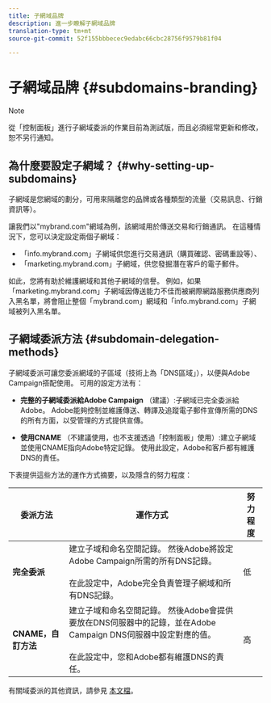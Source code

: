 ```yaml
---
title: 子網域品牌
description: 進一步瞭解子網域品牌
translation-type: tm+mt
source-git-commit: 52f155bbbecec9edabc66cbc28756f9579b81f04

---
```



# 子網域品牌 {#subdomains-branding}

>[!NOTE]
>
>從「控制面板」進行子網域委派的作業目前為測試版，而且必須經常更新和修改，恕不另行通知。

## 為什麼要設定子網域？ {#why-setting-up-subdomains}

子網域是您網域的劃分，可用來隔離您的品牌或各種類型的流量（交易訊息、行銷資訊等）。

讓我們以&quot;mybrand.com&quot;網域為例，該網域用於傳送交易和行銷通訊。 在這種情況下，您可以決定設定兩個子網域：

* 「info.mybrand.com」子網域供您進行交易通訊（購買確認、密碼重設等）、
* 「marketing.mybrand.com」子網域，供您發掘潛在客戶的電子郵件。

如此，您將有助於維護網域和其他子網域的信譽。 例如，如果「marketing.mybrand.com」子網域因傳送能力不佳而被網際網路服務供應商列入黑名單，將會阻止整個「mybrand.com」網域和「info.mybrand.com」子網域被列入黑名單。

## 子網域委派方法 {#subdomain-delegation-methods}

子網域委派可讓您委派網域的子區域（技術上為「DNS區域」），以便與Adobe Campaign搭配使用。 可用的設定方法有：

* **完整的子網域委派給Adobe Campaign** （建議）:子網域已完全委派給Adobe。 Adobe能夠控制並維護傳送、轉譯及追蹤電子郵件宣傳所需的DNS的所有方面，以受管理的方式提供宣傳。

* **使用CNAME** （不建議使用，也不支援透過「控制面板」使用）:建立子網域並使用CNAME指向Adobe特定記錄。 使用此設定，Adobe和客戶都有維護DNS的責任。

下表提供這些方法的運作方式摘要，以及隱含的努力程度：

| 委派方法 | 運作方式 | 努力程度 |
|---|---|---|
| **完全委派** | 建立子域和命名空間記錄。 然後Adobe將設定Adobe Campaign所需的所有DNS記錄。<br/><br/>在此設定中，Adobe完全負責管理子網域和所有DNS記錄。 | 低 |
| **CNAME，自訂方法** | 建立子域和命名空間記錄。 然後Adobe會提供要放在DNS伺服器中的記錄，並在Adobe Campaign DNS伺服器中設定對應的值。<br/><br/>在此設定中，您和Adobe都有維護DNS的責任。 | 高 |

有關域委派的其他資訊，請參見 [本文檔](https://helpx.adobe.com/campaign/kb/domain-name-delegation.html)。
